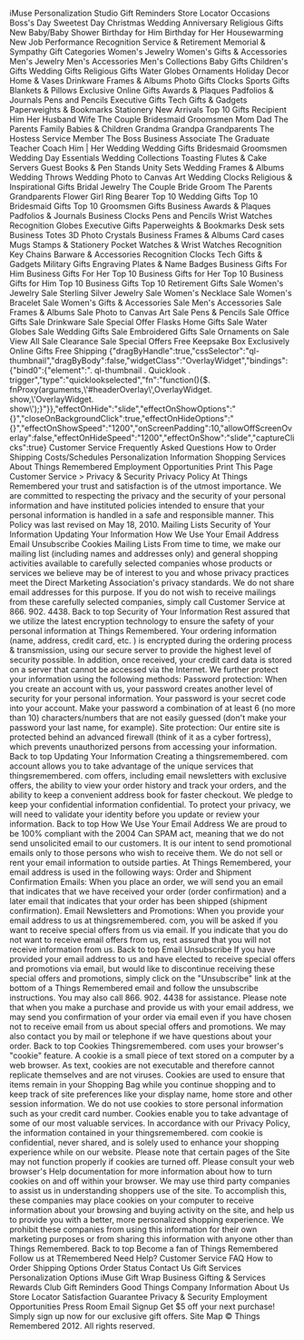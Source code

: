 iMuse Personalization Studio Gift Reminders Store Locator Occasions Boss's Day Sweetest Day Christmas Wedding Anniversary Religious Gifts New Baby/Baby Shower Birthday for Him Birthday for Her Housewarming New Job Performance Recognition Service & Retirement Memorial & Sympathy Gift Categories Women's Jewelry Women's Gifts & Accessories Men's Jewelry Men's Accessories Men's Collections Baby Gifts Children's Gifts Wedding Gifts Religious Gifts Water Globes Ornaments Holiday Decor Home & Vases Drinkware Frames & Albums Photo Gifts Clocks Sports Gifts Blankets & Pillows Exclusive Online Gifts Awards & Plaques Padfolios & Journals Pens and Pencils Executive Gifts Tech Gifts & Gadgets Paperweights & Bookmarks Stationery New Arrivals Top 10 Gifts Recipient Him Her Husband Wife The Couple Bridesmaid Groomsmen Mom Dad The Parents Family Babies & Children Grandma Grandpa Grandparents The Hostess Service Member The Boss Business Associate The Graduate Teacher Coach Him | Her Wedding Wedding Gifts Bridesmaid Groomsmen Wedding Day Essentials Wedding Collections Toasting Flutes & Cake Servers Guest Books & Pen Stands Unity Sets Wedding Frames & Albums Wedding Throws Wedding Photo to Canvas Art Wedding Clocks Religious & Inspirational Gifts Bridal Jewelry The Couple Bride Groom The Parents Grandparents Flower Girl Ring Bearer Top 10 Wedding Gifts Top 10 Bridesmaid Gifts Top 10 Groomsmen Gifts Business Awards & Plaques Padfolios & Journals Business Clocks Pens and Pencils Wrist Watches Recognition Globes Executive Gifts Paperweights & Bookmarks Desk sets Business Totes 3D Photo Crystals Business Frames & Albums Card cases Mugs Stamps & Stationery Pocket Watches & Wrist Watches Recognition Key Chains Barware & Accessories Recognition Clocks Tech Gifts & Gadgets Military Gifts Engraving Plates & Name Badges Business Gifts For Him Business Gifts For Her Top 10 Business Gifts for Her Top 10 Business Gifts for Him Top 10 Business Gifts Top 10 Retirement Gifts Sale Women's Jewelry Sale Sterling Silver Jewelry Sale Women's Necklace Sale Women's Bracelet Sale Women's Gifts & Accessories Sale Men's Accessories Sale Frames & Albums Sale Photo to Canvas Art Sale Pens & Pencils Sale Office Gifts Sale Drinkware Sale Special Offer Flasks Home Gifts Sale Water Globes Sale Wedding Gifts Sale Embroidered Gifts Sale Ornaments on Sale View All Sale Clearance Sale Special Offers Free Keepsake Box Exclusively Online Gifts Free Shipping {"dragByHandle":true,"cssSelector":"ql-thumbnail","dragByBody":false,"widgetClass":"OverlayWidget","bindings":{"bind0":{"element":". ql-thumbnail . Quicklook . trigger","type":"quicklookselected","fn":"function(){$. fnProxy(arguments,\\'#headerOverlay\\',OverlayWidget. show,\\'OverlayWidget. show\\');}"}},"effectOnHide":"slide","effectOnShowOptions":"{}","closeOnBackgroundClick":true,"effectOnHideOptions":"{}","effectOnShowSpeed":"1200","onScreenPadding":10,"allowOffScreenOverlay":false,"effectOnHideSpeed":"1200","effectOnShow":"slide","captureClicks":true} Customer Service Frequently Asked Questions How to Order Shipping Costs/Schedules Personalization Information Shopping Services About Things Remembered Employment Opportunities Print This Page Customer Service > Privacy & Security Privacy Policy At Things Remembered your trust and satisfaction is of the utmost importance. We are committed to respecting the privacy and the security of your personal information and have instituted policies intended to ensure that your personal information is handled in a safe and responsible manner. This Policy was last revised on May 18, 2010. Mailing Lists Security of Your Information Updating Your Information How We Use Your Email Address Email Unsubscribe Cookies Mailing Lists From time to time, we make our mailing list (including names and addresses only) and general shopping activities available to carefully selected companies whose products or services we believe may be of interest to you and whose privacy practices meet the Direct Marketing Association's privacy standards. We do not share email addresses for this purpose. If you do not wish to receive mailings from these carefully selected companies, simply call Customer Service at 866. 902. 4438. Back to top Security of Your Information Rest assured that we utilize the latest encryption technology to ensure the safety of your personal information at Things Remembered. Your ordering information (name, address, credit card, etc. ) is encrypted during the ordering process & transmission, using our secure server to provide the highest level of security possible. In addition, once received, your credit card data is stored on a server that cannot be accessed via the Internet. We further protect your information using the following methods: Password protection: When you create an account with us, your password creates another level of security for your personal information. Your password is your secret code into your account. Make your password a combination of at least 6 (no more than 10) characters/numbers that are not easily guessed (don't make your password your last name, for example). Site protection: Our entire site is protected behind an advanced firewall (think of it as a cyber fortress), which prevents unauthorized persons from accessing your information. Back to top Updating Your Information Creating a thingsremembered. com account allows you to take advantage of the unique services that thingsremembered. com offers, including email newsletters with exclusive offers, the ability to view your order history and track your orders, and the ability to keep a convenient address book for faster checkout. We pledge to keep your confidential information confidential. To protect your privacy, we will need to validate your identity before you update or review your information. Back to top How We Use Your Email Address We are proud to be 100% compliant with the 2004 Can SPAM act, meaning that we do not send unsolicited email to our customers. It is our intent to send promotional emails only to those persons who wish to receive them. We do not sell or rent your email information to outside parties. At Things Remembered, your email address is used in the following ways: Order and Shipment Confirmation Emails: When you place an order, we will send you an email that indicates that we have received your order (order confirmation) and a later email that indicates that your order has been shipped (shipment confirmation). Email Newsletters and Promotions: When you provide your email address to us at thingsremembered. com, you will be asked if you want to receive special offers from us via email. If you indicate that you do not want to receive email offers from us, rest assured that you will not receive information from us. Back to top Email Unsubscribe If you have provided your email address to us and have elected to receive special offers and promotions via email, but would like to discontinue receiving these special offers and promotions, simply click on the "Unsubscribe" link at the bottom of a Things Remembered email and follow the unsubscribe instructions. You may also call 866. 902. 4438 for assistance. Please note that when you make a purchase and provide us with your email address, we may send you confirmation of your order via email even if you have chosen not to receive email from us about special offers and promotions. We may also contact you by mail or telephone if we have questions about your order. Back to top Cookies Thingsremembered. com uses your browser's "cookie" feature. A cookie is a small piece of text stored on a computer by a web browser. As text, cookies are not executable and therefore cannot replicate themselves and are not viruses. Cookies are used to ensure that items remain in your Shopping Bag while you continue shopping and to keep track of site preferences like your display name, home store and other session information. We do not use cookies to store personal information such as your credit card number. Cookies enable you to take advantage of some of our most valuable services. In accordance with our Privacy Policy, the information contained in your thingsremembered. com cookie is confidential, never shared, and is solely used to enhance your shopping experience while on our website. Please note that certain pages of the Site may not function properly if cookies are turned off. Please consult your web browser's Help documentation for more information about how to turn cookies on and off within your browser. We may use third party companies to assist us in understanding shoppers use of the site. To accomplish this, these companies may place cookies on your computer to receive information about your browsing and buying activity on the site, and help us to provide you with a better, more personalized shopping experience. We prohibit these companies from using this information for their own marketing purposes or from sharing this information with anyone other than Things Remembered. Back to top Become a fan of Things Remembered Follow us at TRemembered Need Help? Customer Service FAQ How to Order Shipping Options Order Status Contact Us Gift Services Personalization Options iMuse Gift Wrap Business Gifting & Services Rewards Club Gift Reminders Good Things Company Information About Us Store Locator Satisfaction Guarantee Privacy & Security Employment Opportunities Press Room Email Signup Get $5 off your next purchase! Simply sign up now for our exclusive gift offers. Site Map © Things Remembered 2012. All rights reserved.